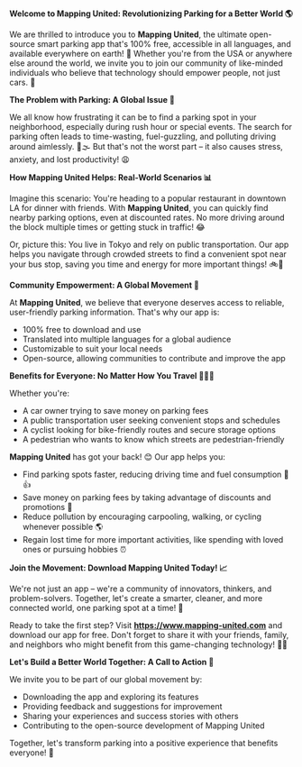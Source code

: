 **Welcome to Mapping United: Revolutionizing Parking for a Better World 🌎**

We are thrilled to introduce you to **Mapping United**, the ultimate open-source smart parking app that's 100% free, accessible in all languages, and available everywhere on earth! 🌟 Whether you're from the USA or anywhere else around the world, we invite you to join our community of like-minded individuals who believe that technology should empower people, not just cars. 🚗

**The Problem with Parking: A Global Issue 🤯**

We all know how frustrating it can be to find a parking spot in your neighborhood, especially during rush hour or special events. The search for parking often leads to time-wasting, fuel-guzzling, and polluting driving around aimlessly. 🚗🌫️ But that's not the worst part – it also causes stress, anxiety, and lost productivity! 😩

**How Mapping United Helps: Real-World Scenarios 📊**

Imagine this scenario: You're heading to a popular restaurant in downtown LA for dinner with friends. With **Mapping United**, you can quickly find nearby parking options, even at discounted rates. No more driving around the block multiple times or getting stuck in traffic! 😂

Or, picture this: You live in Tokyo and rely on public transportation. Our app helps you navigate through crowded streets to find a convenient spot near your bus stop, saving you time and energy for more important things! 🚲💨

**Community Empowerment: A Global Movement 🌟**

At **Mapping United**, we believe that everyone deserves access to reliable, user-friendly parking information. That's why our app is:

* 100% free to download and use
* Translated into multiple languages for a global audience
* Customizable to suit your local needs
* Open-source, allowing communities to contribute and improve the app

**Benefits for Everyone: No Matter How You Travel 🚴‍♂️🚌**

Whether you're:

* A car owner trying to save money on parking fees
* A public transportation user seeking convenient stops and schedules
* A cyclist looking for bike-friendly routes and secure storage options
* A pedestrian who wants to know which streets are pedestrian-friendly

**Mapping United** has got your back! 😊 Our app helps you:

* Find parking spots faster, reducing driving time and fuel consumption 🚗👍
* Save money on parking fees by taking advantage of discounts and promotions 💸
* Reduce pollution by encouraging carpooling, walking, or cycling whenever possible 🌎
* Regain lost time for more important activities, like spending with loved ones or pursuing hobbies ⏰

**Join the Movement: Download Mapping United Today! 📈**

We're not just an app – we're a community of innovators, thinkers, and problem-solvers. Together, let's create a smarter, cleaner, and more connected world, one parking spot at a time! 💖

Ready to take the first step? Visit **https://www.mapping-united.com** and download our app for free. Don't forget to share it with your friends, family, and neighbors who might benefit from this game-changing technology! 🤝👥

**Let's Build a Better World Together: A Call to Action 💪**

We invite you to be part of our global movement by:

* Downloading the app and exploring its features
* Providing feedback and suggestions for improvement
* Sharing your experiences and success stories with others
* Contributing to the open-source development of Mapping United

Together, let's transform parking into a positive experience that benefits everyone! 🌈